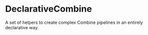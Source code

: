 # DeclarativeCombine

A set of helpers to create complex Combine pipelines in an entirely declarative way.
